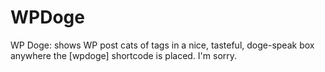 WPDoge
======

WP Doge: shows WP post cats of tags in a nice, tasteful, doge-speak box anywhere the [wpdoge] shortcode is placed. I'm sorry.
